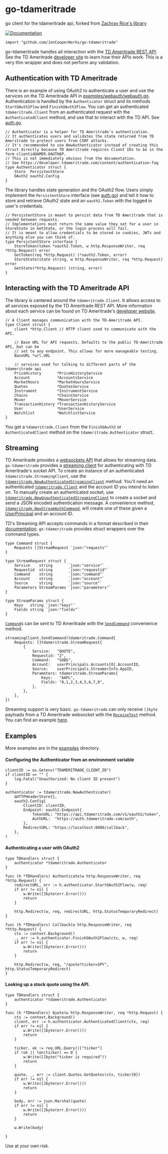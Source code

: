# go-tdameritrade
go client for the tdameritrade api, forked from [Zachray Rice's library](https://github.com/zricethezav/go-tdameritrade)

[![Documentation](https://godoc.org/github.com/JonCooperWorks/go-tdameritrade?status.svg)](https://godoc.org/github.com/JonCooperWorks/go-tdameritrade)


```import "github.com/JonCooperWorks/go-tdameritrade"```

go-tdameritrade handles all interaction with the [TD Ameritrade REST API](https://developer.tdameritrade.com/apis).
See the TD Ameritrade [developer site](https://developer.tdameritrade.com/) to learn how their APIs work.
This is a very thin wrapper and does not perform any validation.


## Authentication with TD Ameritrade
There is an example of using OAuth2 to authenticate a user and use the services on the TD Ameritrade API in [examples/webauth/webauth.go](./examples/webauth/webauth.go).
Authentication is handled by the ```Authenticator``` struct and its methods ```StartOAuth2Flow``` and ```FinishOAuth2Flow```.
You can get an authenticated ```tdameritrade.Client``` from an authenticated request with the ```AuthenticatedClient``` method, and use that to interact with the TD API.
See [auth.go](./auth.go).

```golang
// Authenticator is a helper for TD Ameritrade's authentication.
// It authenticates users and validates the state returned from TD Ameritrade to protect users from CSRF attacks.
// It's recommended to use NewAuthenticator instead of creating this struct directly because TD Ameritrade requires Client IDs to be in the form clientid@AMER.OAUTHAP.
// This is not immediately obvious from the documentation.
// See https://developer.tdameritrade.com/content/authentication-faq
type Authenticator struct {
	Store  PersistentStore
	OAuth2 oauth2.Config
}
```

The library handles state generation and the OAuth2 flow.
Users simply implement the ```PersistentStore``` interface (see [auth.go](./auth.go)) and tell it how to store and retrieve OAuth2 state and an ```oauth2.Token``` with the logged in user's credentials.

```golang
// PersistentStore is meant to persist data from TD Ameritrade that is needed between requests.
// Implementations must return the same value they set for a user in StoreState in GetState, or the login process will fail.
// It is meant to allow credentials to be stored in cookies, JWTs and anything else you can think of.
type PersistentStore interface {
	StoreToken(token *oauth2.Token, w http.ResponseWriter, req *http.Request) error
	GetToken(req *http.Request) (*oauth2.Token, error)
	StoreState(state string, w http.ResponseWriter, req *http.Request) error
	GetState(*http.Request) (string, error)
}
```

## Interacting with the TD Ameritrade API
The library is centered around the ```tdameritrade.Client```.
It allows access to all services exposed by the TD Ameritrade REST API.
More information about each service can be found on TD Ameritrade's [developer website](https://developer.tdameritrade.com/apis).

```golang
// A Client manages communication with the TD-Ameritrade API.
type Client struct {
	client *http.Client // HTTP client used to communicate with the API.

	// Base URL for API requests. Defaults to the public TD-Ameritrade API, but can be
	// set to any endpoint. This allows for more manageable testing.
	BaseURL *url.URL

	// services used for talking to different parts of the tdameritrade api
	PriceHistory       *PriceHistoryService
	Account            *AccountsService
	MarketHours        *MarketHoursService
	Quotes             *QuotesService
	Instrument         *InstrumentService
	Chains             *ChainsService
	Mover              *MoverService
	TransactionHistory *TransactionHistoryService
	User               *UserService
	Watchlist          *WatchlistService
}
```

You get a ```tdameritrade.Client``` from the ```FinishOAuth2``` or ```AuthenticatedClient``` method on the ```tdameritrade.Authenticator``` struct.

## Streaming
TD Ameritrade provides a [websockets API](https://developer.tdameritrade.com/content/streaming-data) that allows for streaming data.
`go-tdameritrade` provides a [streaming client](https://pkg.go.dev/github.com/joncooperworks/go-tdameritrade#StreamingClient) for authenticating with TD Ameritrade's socket API.
To create an instance of an authenticated `tdameritrade.StreamingClient`, use the [`tdameritrade.NewAuthenticatedStreamingClient`](https://pkg.go.dev/github.com/joncooperworks/go-tdameritrade#NewAuthenticatedStreamingClient) method.
You'll need an authenticated [`tdameritrade.Client`](https://pkg.go.dev/github.com/joncooperworks/go-tdameritrade#Client) and the account ID you intend to listen on.
To manually create an authenticated socket, use [`tdameritrade.NewUnauthenticatedStreamingClient`](https://pkg.go.dev/github.com/joncooperworks/go-tdameritrade#NewUnauthenticatedStreamingClient) to create a socket and send a JSON encoded authentication message.
A convenience method, [`tdameritrade.NewStreamAuthCommand`](https://pkg.go.dev/github.com/joncooperworks/go-tdameritrade#NewStreamAuthCommand), will create one of these given a [UserPrincipal](https://pkg.go.dev/github.com/joncooperworks/go-tdameritrade#UserService.GetUserPrincipals) and an account ID.


TD's Streaming API accepts commands in a format described in their [documentation](https://developer.tdameritrade.com/content/streaming-data#_Toc504640563).
`go-tdameritrade` provides struct wrappers over the command types.

```golang
type Command struct {
	Requests []StreamRequest `json:"requests"`
}

type StreamRequest struct {
	Service    string       `json:"service"`
	Requestid  string       `json:"requestid"`
	Command    string       `json:"command"`
	Account    string       `json:"account"`
	Source     string       `json:"source"`
	Parameters StreamParams `json:"parameters"`
}

type StreamParams struct {
	Keys   string `json:"keys"`
	Fields string `json:"fields"`
}
```

[`Command`](https://pkg.go.dev/github.com/joncooperworks/go-tdameritrade#Command)s can be sent to TD Ameritrade with the [`SendCommand`](https://pkg.go.dev/github.com/joncooperworks/go-tdameritrade#StreamingClient.SendCommand) convenience method.

```golang
streamingClient.SendCommand(tdameritrade.Command{
	Requests: []tdameritrade.StreamRequest{
		{
			Service:   "QUOTE",
			Requestid: "2",
			Command:   "SUBS",
			Account:   userPrincipals.Accounts[0].AccountID,
			Source:    userPrincipals.StreamerInfo.AppID,
			Parameters: tdameritrade.StreamParams{
				Keys:   "AAPL",
				Fields: "0,1,2,3,4,5,6,7,8",
			},
		},
	},
})
```

Streaming support is very basic.
`go-tdameritrade` can only receive `[]byte` payloads from a TD Ameritrade websocket with the [`ReceiveText`](https://pkg.go.dev/github.com/joncooperworks/go-tdameritrade#StreamingClient.ReceiveText) method.
You can find an example [here](examples/streaming/streaming.go#L112).



## Examples

More examples are in the [examples](./examples) directory.

#### Configuring the Authenticator from an environment variable

```golang
clientID := os.Getenv("TDAMERITRADE_CLIENT_ID")
if clientID == "" {
	log.Fatal("Unauthorized: No client ID present")
}

authenticator := tdameritrade.NewAuthenticator(
	&HTTPHeaderStore{},
	oauth2.Config{
		ClientID: clientID,
		Endpoint: oauth2.Endpoint{
			TokenURL: "https://api.tdameritrade.com/v1/oauth2/token",
			AuthURL:  "https://auth.tdameritrade.com/auth",
		},
		RedirectURL: "https://localhost:8080/callback",
	},
)
```

#### Authenticating a user with OAuth2
```golang
type TDHandlers struct {
	authenticator *tdameritrade.Authenticator
}

func (h *TDHandlers) Authenticate(w http.ResponseWriter, req *http.Request) {
	redirectURL, err := h.authenticator.StartOAuth2Flow(w, req)
	if err != nil {
		w.Write([]byte(err.Error()))
		return
	}

	http.Redirect(w, req, redirectURL, http.StatusTemporaryRedirect)
}

func (h *TDHandlers) Callback(w http.ResponseWriter, req *http.Request) {
	ctx := context.Background()
	_, err := h.authenticator.FinishOAuth2Flow(ctx, w, req)
	if err != nil {
		w.Write([]byte(err.Error()))
		return
	}

	http.Redirect(w, req, "/quote?ticker=SPY", http.StatusTemporaryRedirect)
}
```

#### Looking up a stock quote using the API.
```golang
type TDHandlers struct {
	authenticator *tdameritrade.Authenticator
}

func (h *TDHandlers) Quote(w http.ResponseWriter, req *http.Request) {
	ctx := context.Background()
	client, err := h.authenticator.AuthenticatedClient(ctx, req)
	if err != nil {
		w.Write([]byte(err.Error()))
		return
	}

	ticker, ok := req.URL.Query()["ticker"]
	if !ok || len(ticker) == 0 {
		w.Write([]byte("ticker is required"))
		return
	}

	quote, _, err := client.Quotes.GetQuotes(ctx, ticker[0])
	if err != nil {
		w.Write([]byte(err.Error()))
		return
	}

	body, err := json.Marshal(quote)
	if err != nil {
		w.Write([]byte(err.Error()))
		return
	}

	w.Write(body)

}
```


Use at your own risk.
